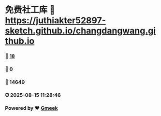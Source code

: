 # 免费社工库 :link: https://juthiakter52897-sketch.github.io/changdangwang.github.io 
### :page_facing_up: [18](https://juthiakter52897-sketch.github.io/changdangwang.github.io/tag.html) 
### :speech_balloon: 0 
### :hibiscus: 14649 
### :alarm_clock: 2025-08-15 11:28:46 
### Powered by :heart: [Gmeek](https://github.com/Meekdai/Gmeek)
